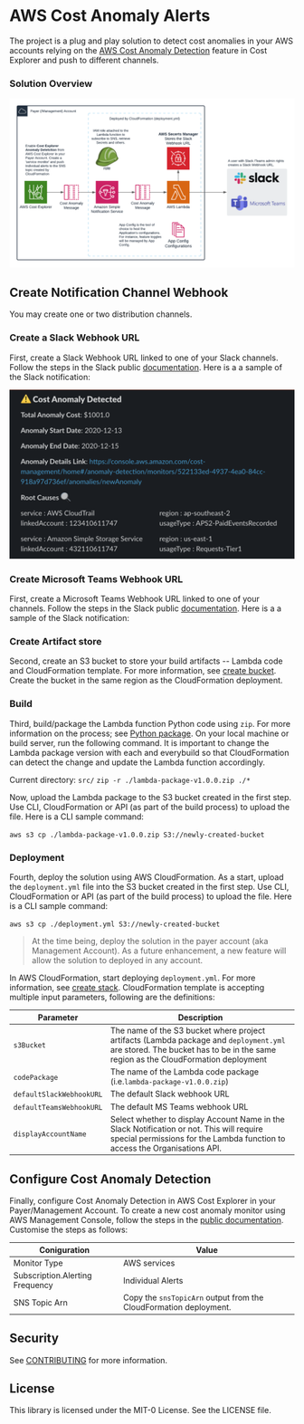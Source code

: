# AWS Cost Anomaly Alerts
The project is a plug and play solution to detect cost anomalies in your AWS accounts relying on the [AWS Cost Anomaly Detection](https://aws.amazon.com/aws-cost-management/aws-cost-anomaly-detection/) feature in Cost Explorer and push to different channels. 

### Solution Overview

![alt text](https://github.com/ighanim/aws-cost-anomaly-alerts/blob/development/architecture_dgm.png)

## Create Notification Channel Webhook
You may create one or two distribution channels. 

### Create a Slack Webhook URL

First, create a Slack Webhook URL linked to one of your Slack channels. Follow the steps in the Slack public [documentation](https://api.slack.com/messaging/webhooks). Here is a a sample of the Slack notification:

![alt text](https://github.com/ighanim/aws-cost-anomaly-detection-slack-integration/blob/main/images/slack-notification-sample.png)

### Create Microsoft Teams Webhook URL

First, create a Microsoft Teams Webhook URL linked to one of your channels. Follow the steps in the Slack public [documentation](https://techcommunity.microsoft.com/t5/microsoft-365-pnp-blog/how-to-configure-and-use-incoming-webhooks-in-microsoft-teams/ba-p/2051118). Here is a a sample of the Slack notification:

### Create Artifact store

Second, create an S3 bucket to store your build artifacts -- Lambda code and CloudFormation template. For more information, see [create bucket](https://docs.aws.amazon.com/AmazonS3/latest/user-guide/create-bucket.html). Create the bucket in the same region as the CloudFormation deployment.  

### Build

Third, build/package the Lambda function Python code using `zip`. For more information on the process; see [Python package](https://docs.aws.amazon.com/lambda/latest/dg/python-package.html). On your local machine or build server, run the following command. It is important to change the Lambda package version with each and everybuild so that CloudFormation can detect the change and update the Lambda function accordingly. 

Current directory: `src/`
`zip -r ./lambda-package-v1.0.0.zip ./*`

Now, upload the Lambda package to the S3 bucket created in the first step. Use CLI, CloudFormation or API (as part of the build process) to upload the file. Here is a CLI sample command: 

`aws s3 cp ./lambda-package-v1.0.0.zip S3://newly-created-bucket`

### Deployment

Fourth, deploy the solution using AWS CloudFormation. As a start, upload the `deployment.yml` file into the S3 bucket created in the first step. Use CLI, CloudFormation or API (as part of the build process) to upload the file. Here is a CLI sample command: 

`aws s3 cp ./deployment.yml S3://newly-created-bucket`

> At the time being, deploy the solution in the payer account (aka Management Account). As a future enhancement, a new feature will allow the solution to deployed in any account.

In AWS CloudFormation, start deploying `deployment.yml`. For more information, see [create stack](https://docs.aws.amazon.com/AWSCloudFormation/latest/UserGuide/cfn-console-create-stack.html). CloudFormation template is accepting multiple input parameters, following are the definitions:

Parameter | Description
--- | ---
`s3Bucket` | The name of the S3 bucket where project artifacts (Lambda package and `deployment.yml` are stored. The bucket has to be in the same region as the CloudFormation deployment
`codePackage` | The name of the Lambda code package (i.e.`lambda-package-v1.0.0.zip`)
`defaultSlackWebhookURL` | The default Slack webhook URL
`defaultTeamsWebhookURL` | The default MS Teams webhook URL
`displayAccountName` | Select whether to display Account Name in the Slack Notification or not. This will require special permissions for the Lambda function to access the Organisations API.

## Configure Cost Anomaly Detection

Finally, configure Cost Anomaly Detection in AWS Cost Explorer in your Payer/Management Account. To create a new cost anomaly monitor using AWS Management Console, follow the steps in the [public documentation](https://docs.aws.amazon.com/awsaccountbilling/latest/aboutv2/getting-started-ad.html#create-ad-alerts). Customise the steps as follows:

Coniguration | Value
--- | ---
Monitor Type | AWS services
Subscription.Alerting Frequency | Individual Alerts
SNS Topic Arn | Copy the `snsTopicArn` output from the CloudFormation deployment.  

## Security

See [CONTRIBUTING](CONTRIBUTING.md#security-issue-notifications) for more information.

## License

This library is licensed under the MIT-0 License. See the LICENSE file.


